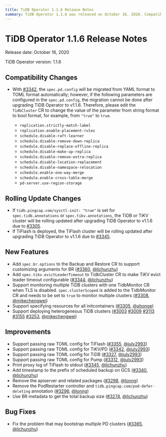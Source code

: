```yaml
---
title: TiDB Operator 1.1.6 Release Notes
summary: TiDB Operator 1.1.6 was released on October 16, 2020. Compatibility changes include migration of `spec.pd.config` from YAML to TOML format, with some parameters requiring manual editing. New features include customizing arguments for BR, configurable TiKV evict leader timeout, and monitoring multiple TiDB clusters with one TidbMonitor CR. Improvements involve support for passing raw TOML config for various components and bug fixes address the problem of bootstrapping multiple PD clusters.
---
```


# TiDB Operator 1.1.6 Release Notes

Release date: October 16, 2020

TiDB Operator version: 1.1.6

## Compatibility Changes

- With [#3342](https://github.com/pingcap/tidb-operator/pull/3342), the `spec.pd.config` will be migrated from YAML format to TOML format automatically; however, if the following parameters are configured in the `spec.pd.config`, the migration cannot be done after upgrading TiDB Operator to v1.1.6. Therefore, please edit the `TidbCluster` CR to change the value of the parameter from string format to bool format, for example, from `"true"` to `true`.

    - `replication.strictly-match-label`
    - `replication.enable-placement-rules`
    - `schedule.disable-raft-learner`
    - `schedule.disable-remove-down-replica`
    - `schedule.disable-replace-offline-replica`
    - `schedule.disable-make-up-replica`
    - `schedule.disable-remove-extra-replica`
    - `schedule.disable-location-replacement`
    - `schedule.disable-namespace-relocation`
    - `schedule.enable-one-way-merge`
    - `schedule.enable-cross-table-merge`
    - `pd-server.use-region-storage`

## Rolling Update Changes

- If `tidb.pingcap.com/sysctl-init: "true"` is set for `spec.tidb.annotations` or `spec.tikv.annotations`, the TiDB or TiKV cluster will be rolling updated after upgrading TiDB Operator to v1.1.6 due to [#3305](https://github.com/pingcap/tidb-operator/pull/3305).
- If TiFlash is deployed, the TiFlash cluster will be rolling updated after upgrading TiDB Operator to v1.1.6 due to [#3345](https://github.com/pingcap/tidb-operator/pull/3345).    

## New Features

- Add `spec.br.options` to the Backup and Restore CR to support customizing arguments for BR ([#3360](https://github.com/pingcap/tidb-operator/pull/3360), [@lichunzhu](https://github.com/lichunzhu))
- Add `spec.tikv.evictLeaderTimeout` to TidbCluster CR to make TiKV evict leader timeout configurable ([#3344](https://github.com/pingcap/tidb-operator/pull/3344), [@lichunzhu](https://github.com/lichunzhu))
- Support monitoring multiple TiDB clusters with one TidbMonitor CR when TLS is disabled. `spec.clusterScoped` is added to the TidbMonitor CR and needs to be set to `true` to monitor multiple clusters ([#3308](https://github.com/pingcap/tidb-operator/pull/3308), [@mikechengwei](https://github.com/mikechengwei))
- Support specifying resources for all initcontainers ([#3305](https://github.com/pingcap/tidb-operator/pull/3305), [@shonge](https://github.com/shonge))
- Support deploying heterogeneous TiDB clusters ([#3003](https://github.com/pingcap/tidb-operator/pull/3003) [#3009](https://github.com/pingcap/tidb-operator/pull/3009) [#3113](https://github.com/pingcap/tidb-operator/pull/3113) [#3155](https://github.com/pingcap/tidb-operator/pull/3155) [#3253](https://github.com/pingcap/tidb-operator/pull/3253), [@mikechengwei](https://github.com/mikechengwei))

## Improvements

- Support passing raw TOML config for TiFlash ([#3355](https://github.com/pingcap/tidb-operator/pull/3355), [@july2993](https://github.com/july2993))
- Support passing raw TOML config for TiKV/PD ([#3342](https://github.com/pingcap/tidb-operator/pull/3342), [@july2993](https://github.com/july2993))
- Support passing raw TOML config for TiDB ([#3327](https://github.com/pingcap/tidb-operator/pull/3327), [@july2993](https://github.com/july2993))
- Support passing raw TOML config for Pump ([#3312](https://github.com/pingcap/tidb-operator/pull/3312), [@july2993](https://github.com/july2993))
- Print proxy log of TiFlash to stdout ([#3345](https://github.com/pingcap/tidb-operator/pull/3345), [@lichunzhu](https://github.com/lichunzhu))
- Add timestamp to the prefix of scheduled backup on GCS ([#3340](https://github.com/pingcap/tidb-operator/pull/3340), [@lichunzhu](https://github.com/lichunzhu))
- Remove the apiserver and related packages ([#3298](https://github.com/pingcap/tidb-operator/pull/3298), [@lonng](https://github.com/lonng))
- Remove the PodRestarter controller and `tidb.pingcap.com/pod-defer-deleting` annotation ([#3296](https://github.com/pingcap/tidb-operator/pull/3296), [@lonng](https://github.com/lonng))
- Use BR metadata to get the total backup size ([#3274](https://github.com/pingcap/tidb-operator/pull/3274), [@lichunzhu](https://github.com/lichunzhu))

## Bug Fixes

- Fix the problem that may bootstrap multiple PD clusters ([#3365](https://github.com/pingcap/tidb-operator/pull/3365), [@lichunzhu](https://github.com/lichunzhu))
